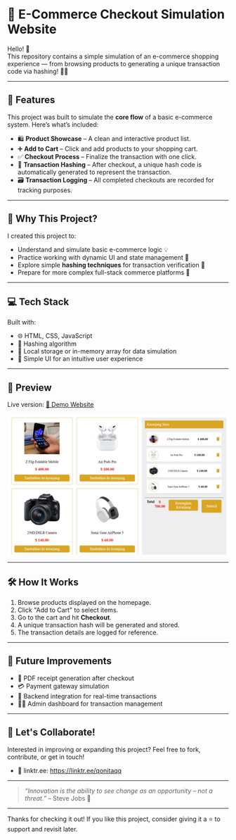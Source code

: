 # 🛒 E-Commerce Checkout Simulation Website

Hello! 👋  
This repository contains a simple simulation of an e-commerce shopping experience — from browsing products to generating a unique transaction code via hashing! 🔐🧾

---

## 🧭 Features

This project was built to simulate the **core flow** of a basic e-commerce system. Here’s what’s included:

- 🛍️ **Product Showcase** – A clean and interactive product list.
- ➕ **Add to Cart** – Click and add products to your shopping cart.
- ✅ **Checkout Process** – Finalize the transaction with one click.
- 🔐 **Transaction Hashing** – After checkout, a unique hash code is automatically generated to represent the transaction.
- 🗃️ **Transaction Logging** – All completed checkouts are recorded for tracking purposes.

---

## 🧠 Why This Project?

I created this project to:

- Understand and simulate basic e-commerce logic 💡  
- Practice working with dynamic UI and state management 🧩  
- Explore simple **hashing techniques** for transaction verification 🔐  
- Prepare for more complex full-stack commerce platforms 💼

---

## 💻 Tech Stack

Built with:

- 🌐 HTML, CSS, JavaScript  
- 🧮 Hashing algorithm  
- 💾 Local storage or in-memory array for data simulation  
- 🎨 Simple UI for an intuitive user experience

---

## 📸 Preview

Live version: [🔗 Demo Website](https://nadaqqn.github.io/Transaksi-produk-dengan-metode-blockchain/)

![Checkout Simulation Screenshot](previewWeb.jpg)

---

## 🛠 How It Works

1. Browse products displayed on the homepage.  
2. Click "Add to Cart" to select items.  
3. Go to the cart and hit **Checkout**.  
4. A unique transaction hash will be generated and stored.  
5. The transaction details are logged for reference.

---

## 🚀 Future Improvements

- 🧾 PDF receipt generation after checkout  
- 💳 Payment gateway simulation  
- 🔗 Backend integration for real-time transactions  
- 🧑‍💻 Admin dashboard for transaction management

---

## 🤝 Let's Collaborate!

Interested in improving or expanding this project? Feel free to fork, contribute, or get in touch!

- 💌 linktr.ee: https://linktr.ee/qonitaqq

---

> *“Innovation is the ability to see change as an opportunity – not a threat.”* – Steve Jobs 🔁

---

Thanks for checking it out! If you like this project, consider giving it a ⭐️ to support and revisit later.
